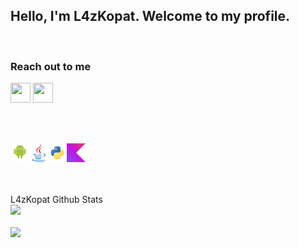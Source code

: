 ## Hello, I'm L4zKopat. Welcome to my profile.

<br />

### Reach out to me    


[<img height="32" width="32" src="https://unpkg.com/simple-icons@v7/icons/twitter.svg"/>][twitter] 
[<img height="32" width="32" src="https://unpkg.com/simple-icons@v7/icons/linkedin.svg"/>][linkedin]



[twitter]: https://twitter.com/kutaykrm61
[linkedin]: https://www.linkedin.com/in/kutay-kerem-754016238/


<br />
<br />

<img src ="https://raw.githubusercontent.com/devicons/devicon/master/icons/android/android-original-wordmark.svg" width ="30" height="30"><img src ="https://raw.githubusercontent.com/devicons/devicon/master/icons/java/java-original.svg" width ="30" height="30"><img src ="https://raw.githubusercontent.com/github/explore/80688e429a7d4ef2fca1e82350fe8e3517d3494d/topics/python/python.png" width ="30" height="30"><img src ="https://raw.githubusercontent.com/github/explore/80688e429a7d4ef2fca1e82350fe8e3517d3494d/topics/kotlin/kotlin.png" width ="30" height="30">



<br />
<br />


<summary> L4zKopat Github Stats</summary>  
<img src = "https://github-readme-stats.vercel.app/api?username=L4zKopat&theme=radical" > 

<br />
<br />

 <summary>   </summary>
 <img src ="https://github-readme-stats.vercel.app/api/top-langs/?username=L4zKopat&theme=radical" >
